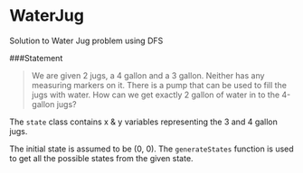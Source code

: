 # WaterJug
Solution to Water Jug problem using DFS

###Statement
>We are given 2 jugs, a 4 gallon and a 3 gallon. Neither has any measuring markers on it. There is a pump that can be used to fill the jugs with water. How can we get exactly 2 gallon of water in to the 4-gallon jugs?

The `state` class contains x & y variables representing the 3 and 4 gallon jugs.

The initial state is assumed to be (0, 0). The `generateStates` function is used to get all the possible states from the given state.

